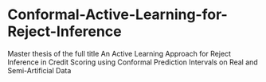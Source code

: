 # Conformal-Active-Learning-for-Reject-Inference
Master thesis of the full title An Active Learning Approach for Reject Inference in Credit Scoring using Conformal Prediction Intervals on Real and Semi-Artificial Data
